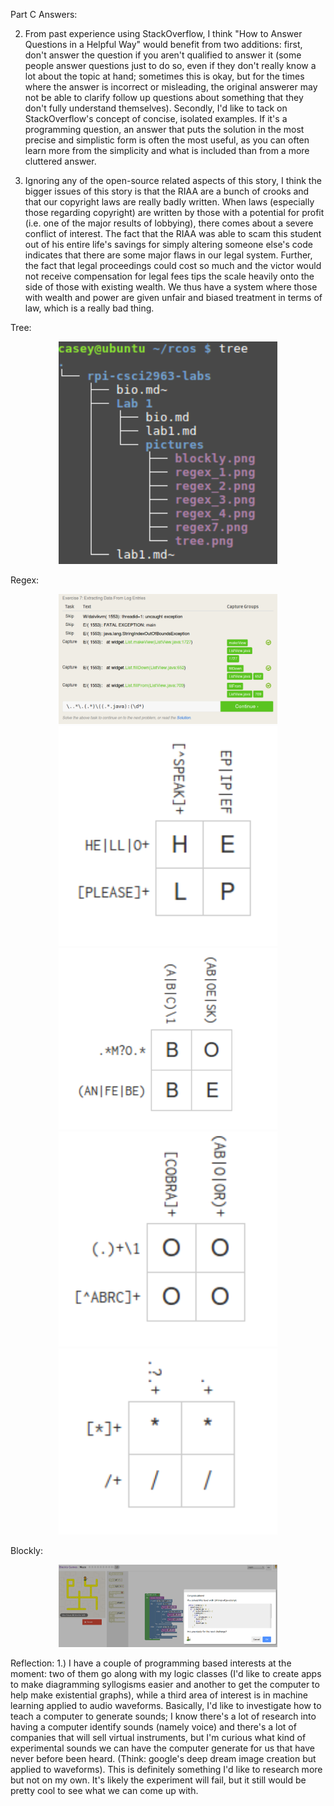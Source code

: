 Part C Answers:

2) From past experience using StackOverflow, I think "How to Answer Questions in a Helpful Way" would benefit from two additions: first, don't answer the question if you aren't qualified to answer it (some people answer questions just to do so, even if they don't really know a lot about the topic at hand; sometimes this is okay, but for the times where the answer is incorrect or misleading, the original answerer may not be able to clarify follow up questions about something that they don't fully understand themselves). Secondly, I'd like to tack on StackOverflow's concept of concise, isolated examples. If it's a programming question, an answer that puts the solution in the most precise and simplistic form is often the most useful, as you can often learn more from the simplicity and what is included than from a more cluttered answer.

3) Ignoring any of the open-source related aspects of this story, I think the bigger issues of this story is that the RIAA are a bunch of crooks and that our copyright laws are really badly written. When laws (especially those regarding copyright) are written by those with a potential for profit (i.e. one of the major results of lobbying), there comes about a severe conflict of interest. The fact that the RIAA was able to scam this student out of his entire life's savings for simply altering someone else's code indicates that there are some major flaws in our legal system. Further, the fact that legal proceedings could cost so much and the victor would not receive compensation for legal fees tips the scale heavily onto the side of those with existing wealth. We thus have a system where those with wealth and power are given unfair and biased treatment in terms of law, which is a really bad thing.


Tree:
<p align="center">
  <img src="pictures/tree.png" width="350"/>
</p>


Regex:
<p align="center">
  <img src="pictures/regex7.png" width="350"/>
  <img src="pictures/regex_1.png" width="350"/>
  <img src="pictures/regex_2.png" width="350"/>
  <img src="pictures/regex_3.png" width="350"/>
  <img src="pictures/regex_4.png" width="350"/>
</p>


Blockly:
<p align="center">
   <img src="pictures/blockly.png" width="350"/>
</p>


Reflection:
1.) I have a couple of programming based interests at the moment: two of them go along with my logic classes (I'd like to create apps to make diagramming syllogisms easier and another to get the computer to help make existential graphs), while a third area of interest is in machine learning applied to audio waveforms. Basically, I'd like to investigate how to teach a computer to generate sounds; I know there's a lot of research into having a computer identify sounds (namely voice) and there's a lot of companies that will sell virtual instruments, but I'm curious what kind of experimental sounds we can have the computer generate for us that have never before been heard. (Think: google's deep dream image creation but applied to waveforms). This is definitely something I'd like to research more but not on my own. It's likely the experiment will fail, but it still would be pretty cool to see what we can come up with.